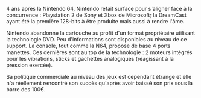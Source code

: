 4 ans après la Nintendo 64, Nintendo refait surface pour s'aligner face à la concurrence : Playstation 2 de Sony et Xbox de Microsoft; la DreamCast ayant été la première 128-bits à être produite mais aussi à rendre l'âme.

Nintendo abandonne la cartouche au profit d'un format propriétaire utilisant la technologie DVD. Peu d'informations sont disponibles au niveau de ce support.
La console, tout comme la N64, propose de base 4 ports manettes. Ces dernières sont au top de la technologie : 2 moteurs intégrés pour les vibrations, sticks et gachettes analogiques (réagissant à la pression exercée).

Sa politique commerciale au niveau des jeux est cependant étrange et elle n'a réellement rencontré son succès qu'après avoir baissé son prix sous la barre des 100€.